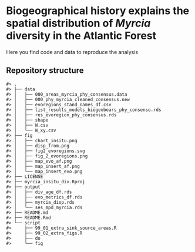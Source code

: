 
<!-- README.md is generated from README.Rmd. Please edit that file -->

# Biogeographical history explains the spatial distribution of *Myrcia* diversity in the Atlantic Forest

<!-- badges: start -->
<!-- badges: end -->

Here you find code and data to reproduce the analysis

## Repository structure

    #> .
    #> ├── data
    #> │   ├── 000_areas_myrcia_phy_consensus.data
    #> │   ├── 000_phy_myrcia_cleaned_consensus.new
    #> │   ├── evoregions_stand_names_df.csv
    #> │   ├── list_results_models_biogeobears_phy_consenso.rds
    #> │   ├── res_evoregion_phy_consensus.rds
    #> │   ├── shape
    #> │   ├── W.csv
    #> │   └── W_xy.csv
    #> ├── fig
    #> │   ├── chart_insitu.png
    #> │   ├── disp_from.png
    #> │   ├── fig2_evoregions.svg
    #> │   ├── fig_2_evoregions.png
    #> │   ├── map_evo_af.png
    #> │   ├── map_insert_af.png
    #> │   └── map_insert_evo.png
    #> ├── LICENSE
    #> ├── myrcia_insitu_div.Rproj
    #> ├── output
    #> │   ├── div_age_df.rds
    #> │   ├── evo_metrics_df.rds
    #> │   ├── myrcia_disp.rds
    #> │   └── ses_mpd_myrcia.rds
    #> ├── README.md
    #> ├── README.Rmd
    #> └── script
    #>     ├── 99_01_extra_sink_source_areas.R
    #>     ├── 99_02_extra_figs.R
    #>     ├── do
    #>     └── fig
